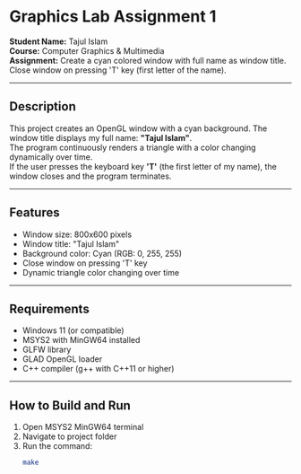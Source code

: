 # Graphics Lab Assignment 1

**Student Name:** Tajul Islam  
**Course:** Computer Graphics & Multimedia     
**Assignment:** Create a cyan colored window with full name as window title. Close window on pressing 'T' key (first letter of the name).

---

## Description

This project creates an OpenGL window with a cyan background. The window title displays my full name: **"Tajul Islam"**.  
The program continuously renders a triangle with a color changing dynamically over time.  
If the user presses the keyboard key **'T'** (the first letter of my name), the window closes and the program terminates.

---

## Features

- Window size: 800x600 pixels  
- Window title: "Tajul Islam"  
- Background color: Cyan (RGB: 0, 255, 255)  
- Close window on pressing 'T' key  
- Dynamic triangle color changing over time  

---

## Requirements

- Windows 11 (or compatible)  
- MSYS2 with MinGW64 installed  
- GLFW library  
- GLAD OpenGL loader  
- C++ compiler (g++ with C++11 or higher)  

---

## How to Build and Run

1. Open MSYS2 MinGW64 terminal  
2. Navigate to project folder  
3. Run the command:  
   ```bash
   make
